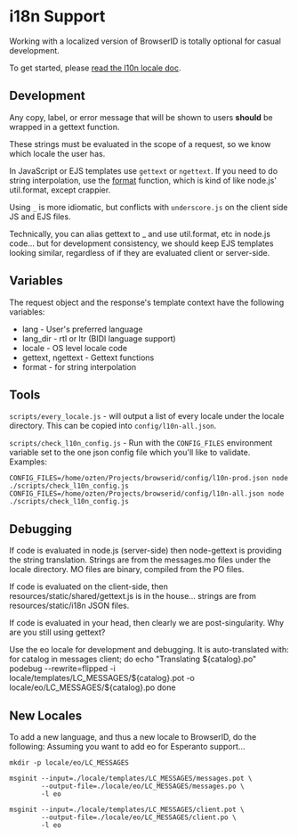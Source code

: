 # i18n Support

Working with a localized version of BrowserID is totally optional for
casual development.

To get started, please [read the l10n locale doc](http://svn.mozilla.org/projects/l10n-misc/trunk/browserid/README).

## Development

Any copy, label, or error message that will be shown to users **should** be wrapped in a gettext function.

These strings must be evaluated in the scope of a request, so we know which locale the user has.

In JavaScript or EJS templates use `gettext` or `ngettext`. If you need to do string interpolation, use the
[format](../lib/i18n.js) function, which is kind of like node.js' util.format, except crappier.

Using `_` is more idiomatic, but conflicts with `underscore.js` on the client side JS and EJS files.

Technically, you can alias gettext to _ and use util.format, etc in node.js code... but for development consistency,
we should keep EJS templates looking similar, regardless of if they are evaluated client or server-side.

## Variables

The request object and the response's template context have the following variables:

 * lang - User's preferred language
 * lang_dir - rtl or ltr (BIDI language support)
 * locale - OS level locale code
 * gettext, ngettext - Gettext functions
 * format - for string interpolation

## Tools

``scripts/every_locale.js`` - will output a list of every locale under the locale directory. This can
be copied into ``config/l10n-all.json``.

``scripts/check_l10n_config.js`` - Run with the ``CONFIG_FILES`` environment variable set to the one json
config file which you'll like to validate. Examples:

    CONFIG_FILES=/home/ozten/Projects/browserid/config/l10n-prod.json node ./scripts/check_l10n_config.js
    CONFIG_FILES=/home/ozten/Projects/browserid/config/l10n-all.json node ./scripts/check_l10n_config.js

## Debugging

If code is evaluated in node.js (server-side) then node-gettext is providing the string
translation. Strings are from the messages.mo files under the locale directory. MO files
are binary, compiled from the PO files.

If code is evaluated on the client-side, then resources/static/shared/gettext.js is in
the house... strings are from resources/static/i18n JSON files.

If code is evaluated in your head, then clearly we are post-singularity. Why are you
still using gettext?

Use the eo locale for development and debugging. It is auto-translated with:
for catalog in messages client; do
  echo "Translating ${catalog}.po"
  podebug --rewrite=flipped -i locale/templates/LC_MESSAGES/${catalog}.pot -o locale/eo/LC_MESSAGES/${catalog}.po
done

## New Locales

To add a new language, and thus a new locale to BrowserID, do the following:
Assuming you want to add eo for Esperanto support...

    mkdir -p locale/eo/LC_MESSAGES

    msginit --input=./locale/templates/LC_MESSAGES/messages.pot \
            --output-file=./locale/eo/LC_MESSAGES/messages.po \
            -l eo

    msginit --input=./locale/templates/LC_MESSAGES/client.pot \
            --output-file=./locale/eo/LC_MESSAGES/client.po \
            -l eo
